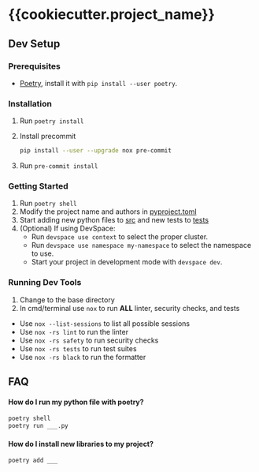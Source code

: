# {{cookiecutter.project_name}}

## Dev Setup

### Prerequisites
- [Poetry](https://python-poetry.org/), install it with `pip install --user poetry`.

### Installation
1. Run `poetry install`
2. Install precommit

    ```bash
    pip install --user --upgrade nox pre-commit
    ```

3. Run `pre-commit install`

### Getting Started
1. Run `poetry shell`
2. Modify the project name and authors in [pyproject.toml](./pyproject.toml)
3. Start adding new python files to [src](./src) and new tests to [tests](./tests)
4. (Optional) If using DevSpace:
    * Run `devspace use context` to select the proper cluster.
	* Run `devspace use namespace my-namespace` to select the namespace to use.
	* Start your project in development mode with `devspace dev`.

### Running Dev Tools
1. Change to the base directory
2. In cmd/terminal use `nox` to run **ALL** linter, security checks, and tests
  - Use `nox --list-sessions` to list all possible sessions
  - Use `nox -rs lint` to run the linter
  - Use `nox -rs safety` to run security checks
  - Use `nox -rs tests` to run test suites
  - Use `nox -rs black` to run the formatter


## FAQ

#### How do I run my python file with poetry?

```bash
poetry shell
poetry run ___.py
```

#### How do I install new libraries to my project?

`poetry add ___`

